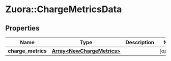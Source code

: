 # Zuora::ChargeMetricsData

## Properties
Name | Type | Description | Notes
------------ | ------------- | ------------- | -------------
**charge_metrics** | [**Array&lt;NewChargeMetrics&gt;**](NewChargeMetrics.md) |  | [optional] 


